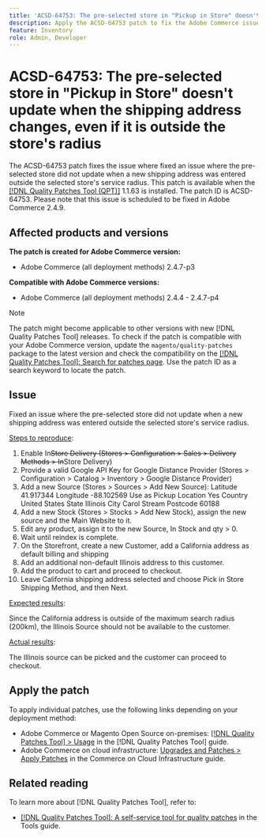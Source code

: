 ```yaml
---
title: 'ACSD-64753: The pre-selected store in "Pickup in Store" doesn't update when the shipping address changes, even if it is outside the store's radius'
description: Apply the ACSD-64753 patch to fix the Adobe Commerce issue where fixed an issue where the pre-selected store did not update when a new shipping address was entered outside the selected store's service radius.
feature: Inventory
role: Admin, Developer
---
```


# ACSD-64753: The pre-selected store in "Pickup in Store" doesn't update when the shipping address changes, even if it is outside the store's radius

The ACSD-64753 patch fixes the issue where fixed an issue where the pre-selected store did not update when a new shipping address was entered outside the selected store's service radius. This patch is available when the [[!DNL Quality Patches Tool (QPT)]](/help/tools/quality-patches-tool/quality-patches-tool-to-self-serve-quality-patches.md) 1.1.63 is installed. The patch ID is ACSD-64753. Please note that this issue is scheduled to be fixed in Adobe Commerce 2.4.9.

## Affected products and versions

**The patch is created for Adobe Commerce version:**

* Adobe Commerce (all deployment methods) 2.4.7-p3

**Compatible with Adobe Commerce versions:**

* Adobe Commerce (all deployment methods) 2.4.4 - 2.4.7-p4

>[!NOTE]
>
>The patch might become applicable to other versions with new [!DNL Quality Patches Tool] releases. To check if the patch is compatible with your Adobe Commerce version, update the `magento/quality-patches` package to the latest version and check the compatibility on the [[!DNL Quality Patches Tool]: Search for patches page](https://experienceleague.adobe.com/tools/commerce-quality-patches/index.html). Use the patch ID as a search keyword to locate the patch.
## Issue

Fixed an issue where the pre-selected store did not update when a new shipping address was entered outside the selected store's service radius.

<u>Steps to reproduce</u>:

1. Enable In~~Store Delivery (Stores > Configuration > Sales > Delivery Methods > In~~Store Delivery)
1. Provide a valid Google API Key for Google Distance Provider (Stores > Configuration > Catalog > Inventory > Google Distance Provider)
1. Add a new Source (Stores > Sources > Add New Source):
Latitude 41.917344
Longitude -88.102569
Use as Pickup Location Yes
Country United States
State Illinois
City Carol Stream
Postcode 60188
1. Add a new Stock (Stores > Stocks > Add New Stock), assign the new source and the Main Website to it.
1. Edit any product, assign it to the new Source, In Stock and qty > 0.
1. Wait until reindex is complete.
1. On the Storefront, create a new Customer, add a California address as default billing and shipping
1. Add an additional non-default Illinois address to this customer.
1. Add the product to cart and proceed to checkout.
1. Leave California shipping address selected and choose Pick in Store Shipping Method, and then Next.

<u>Expected results</u>:

Since the California address is outside of the maximum search radius (200km), the Illinois Source should not be available to the customer.

<u>Actual results</u>:

The Illinois source can be picked and the customer can proceed to checkout.

## Apply the patch

To apply individual patches, use the following links depending on your deployment method:

* Adobe Commerce or Magento Open Source on-premises: [[!DNL Quality Patches Tool] > Usage](/help/tools/quality-patches-tool/usage.md) in the [!DNL Quality Patches Tool] guide.
* Adobe Commerce on cloud infrastructure: [Upgrades and Patches > Apply Patches](https://experienceleague.adobe.com/docs/commerce-cloud-service/user-guide/develop/upgrade/apply-patches.html) in the Commerce on Cloud Infrastructure guide.

## Related reading

To learn more about [!DNL Quality Patches Tool], refer to:

* [[!DNL Quality Patches Tool]: A self-service tool for quality patches](/help/tools/quality-patches-tool/quality-patches-tool-to-self-serve-quality-patches.md) in the Tools guide.
